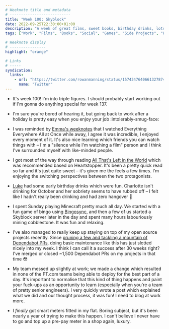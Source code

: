 ```yaml
---
# Weeknote title and metadata
# ---------------------------
title: "Week 100: Skyblock"
date: 2022-09-25T22:30:00+01:00
description: "A week of great films, sweet books, birthday drinks, lots of Minecraft, thousands of pull requests, messing up but enjoying it, and a smart meter installation."
tags: ["Work", "Films", "Books", "Social", "Games", "Side Projects", "House", "Minecraft"]

# Weeknote display
# ----------------
highlight: "orange"

# Links
# -----
syndication:
  links:
    - url: "https://twitter.com/rowanmanning/status/1574347640661327874"
      name: "Twitter"
---
```


  * It's week 100! I'm into triple figures. I should probably start working out if I'm gonna do anything special for week 137.

  * I'm sure you're bored of hearing it, but going back to work after a holiday is pretty easy when you enjoy your job :intolerably-smug-face:

  * I was reminded by [Emma's weeknotes](https://emma-lewis.com/weeknotes/week-7/) that I watched Everything Everywhere All at Once while away, I agree it was incredible, I enjoyed every moment of it. It's also nice learning which friends you can watch things with – I'm a "silence while I'm watching a film" person and I think I've surrounded myself with like-minded people.

  * I got most of the way through reading [All That's Left in the World](https://www.goodreads.com/en/book/show/58329296) which was recommended based on Heartstopper. It's been a pretty quick read so far and it's just quite sweet – it's given me the feels a few times. I'm enjoying the switching perspectives between the two protagonists.

  * [Luke](https://twitter.com/lucas42) had some early birthday drinks which were fun. Charlotte isn't drinking for October and her sobriety seems to have rubbed off – I felt like I hadn't really been drinking and had zero hangover :tada:

  * I spent Sunday playing Minecraft pretty much all day. We started with a fun game of bingo using [Bingosync](https://bingosync.com/), and then a few of us started a Skyblock server later in the day and spent many hours labouriously mining cobblestone. It was fun and relaxing.

  * I've also managed to really keep up staying on top of my open source projects recently. Since [pruning a few and tackling a mountain of Dependabot PRs](/weeknotes/70/), doing basic maintenance like this has just slotted nicely into my week. I think I can call it a success after 30 weeks right? I've merged or closed ~1,500 Dependabot PRs on my projects in that time 😳

  * My team messed up slightly at work; we made a change which resulted in none of the FT.com teams being able to deploy for the best part of a day. It's important to normalise that this kind of thing happens and paint your fuck-ups as an opportunity to learn (especially when you're a team of pretty senior engineers). I very quickly wrote a post which explained what we did and our thought process, it was fun! I need to blog at work more.

  * I _finally_ got smart meters fitted in my flat. Boring subject, but it's been nearly a year of trying to make this happen. I can't believe I never have to go and top up a pre-pay meter in a shop again, luxury.

